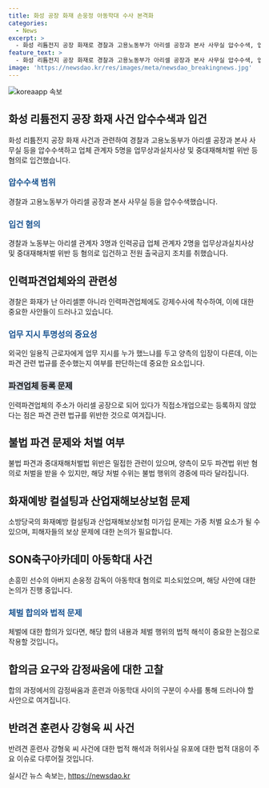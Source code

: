 ```yaml
---
title: 화성 공장 화재 손웅정 아동학대 수사 본격화
categories:
  - News
excerpt: >
  - 화성 리튬전지 공장 화재로 경찰과 고용노동부가 아리셀 공장과 본사 사무실 압수수색, 업체 관계자 5명 입건 - 아리셀이 외국인 노동자를 불법 파견한 정황이 드러나며, 소방당국의 경고에도 최악의 화학공장 참사 발생 - 손흥민 선수의 아버지가 아동학대 혐의로 피소, 체벌 합의 등 논란 - 훈련사 강형욱 씨가 직원 메시지 열람 고소, 허위사실 유포에 대한 법적 대응 언급
feature_text: >
  - 화성 리튬전지 공장 화재로 경찰과 고용노동부가 아리셀 공장과 본사 사무실 압수수색, 업체 관계자 5명 입건 - 아리셀이 외국인 노동자를 불법 파견한 정황이 드러나며, 소방당국의 경고에도 최악의 화학공장 참사 발생 - 손흥민 선수의 아버지가 아동학대 혐의로 피소, 체벌 합의 등 논란 - 훈련사 강형욱 씨가 직원 메시지 열람 고소, 허위사실 유포에 대한 법적 대응 언급
image: 'https://newsdao.kr/res/images/meta/newsdao_breakingnews.jpg'
---
```


<p><img src="https://newsdao.kr/res/images/meta/newsdao_breakingnews.jpg" alt="koreaapp 속보" /></p>

<h2 data-ke-size="size26">화성 리튬전지 공장 화재 사건 압수수색과 입건</h2>

<p data-ke-size="size16">화성 리튬전지 공장 화재 사건과 관련하여 경찰과 고용노동부가 아리셀 공장과 본사 사무실 등을 압수수색하고 업체 관계자 5명을 업무상과실치사상 및 중대재해처벌 위반 등 혐의로 입건했습니다.</p>

<h3><b><span style="color: #1a5490;">압수수색 범위</span></b></h3>

<p data-ke-size="size16">경찰과 고용노동부가 아리셀 공장과 본사 사무실 등을 압수수색했습니다.</p>

<h3><b><span style="color: #1a5490;">입건 혐의</span></b></h3>

<p data-ke-size="size16">경찰과 노동부는 아리셀 관계자 3명과 인력공급 업체 관계자 2명을 업무상과실치사상 및 중대재해처벌 위반 등 혐의로 입건하고 전원 출국금지 조치를 취했습니다.</p>

<h2 data-ke-size="size26">인력파견업체와의 관련성</h2>

<p data-ke-size="size16">경찰은 화재가 난 아리셀뿐 아니라 인력파견업체에도 강제수사에 착수하여, 이에 대한 중요한 사안들이 드러나고 있습니다.</p>

<h3><b><span style="color: #1a5490;">업무 지시 투명성의 중요성</span></b></h3>

<p data-ke-size="size16">외국인 일용직 근로자에게 업무 지시를 누가 했느냐를 두고 양측의 입장이 다른데, 이는 파견 관련 법규를 준수했는지 여부를 판단하는데 중요한 요소입니다.</p>

<h3><b><span style="background-color: #21538527;">파견업체 등록 문제</span></b></h3>

<p data-ke-size="size16">인력파견업체의 주소가 아리셀 공장으로 되어 있다가 직접소개업으로는 등록하지 않았다는 점은 파견 관련 법규를 위반한 것으로 여겨집니다.</p>

<h2 data-ke-size="size26">불법 파견 문제와 처벌 여부</h2>

<p data-ke-size="size16">불법 파견과 중대재해처벌법 위반은 밀접한 관련이 있으며, 양측이 모두 파견법 위반 혐의로 처벌을 받을 수 있지만, 해당 처벌 수위는 불법 행위의 경중에 따라 달라집니다.</p>

<h2 data-ke-size="size26">화재예방 컬설팅과 산업재해보상보험 문제</h2>

<p data-ke-size="size16">소방당국의 화재예방 컬설팅과 산업재해보상보험 미가입 문제는 가중 처벌 요소가 될 수 있으며, 피해자들의 보상 문제에 대한 논의가 필요합니다.</p>

<h2 data-ke-size="size26">SON축구아카데미 아동학대 사건</h2>

<p data-ke-size="size16">손흥민 선수의 아버지 손웅정 감독이 아동학대 혐의로 피소되었으며, 해당 사안에 대한 논의가 진행 중입니다.</p>

<h3><b><span style="color: #1a5490;">체벌 합의와 법적 문제</span></b></h3>

<p data-ke-size="size16">체벌에 대한 합의가 있다면, 해당 합의 내용과 체벌 행위의 법적 해석이 중요한 논점으로 작용할 것입니다。</p>

<h2 data-ke-size="size26">합의금 요구와 감정싸움에 대한 고찰</h2>

<p data-ke-size="size16">합의 과정에서의 감정싸움과 훈련과 아동학대 사이의 구분이 수사를 통해 드러나야 할 사안으로 여겨집니다.</p>

<h2 data-ke-size="size26">반려견 훈련사 강형욱 씨 사건</h2>

<p data-ke-size="size16">반려견 훈련사 강형욱 씨 사건에 대한 법적 해석과 허위사실 유포에 대한 법적 대응이 주요 이슈로 다루어질 것입니다.</p>
실시간 뉴스 속보는, <a href="https://newsdao.kr" rel="dofollow">https://newsdao.kr</a>



